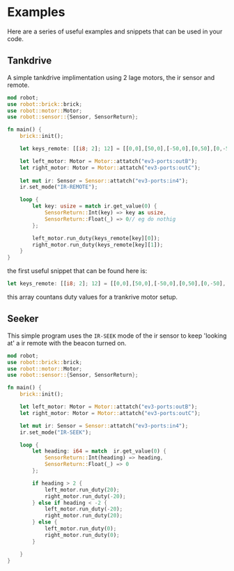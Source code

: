 # Examples
Here are a series of useful examples and snippets that can be used in your code.

## Tankdrive
A simple tankdrive implimentation using 2 lage motors, the ir sensor and remote.
``` rust
mod robot;
use robot::brick::brick;
use robot::motor::Motor;
use robot::sensor::{Sensor, SensorReturn};

fn main() {
    brick::init();

    let keys_remote: [[i8; 2]; 12] = [[0,0],[50,0],[-50,0],[0,50],[0,-50],[50,50],[50,-50],[-50,50],[-50,-50],[0,0],[0,0],[0,0]];

    let left_motor: Motor = Motor::attatch("ev3-ports:outB");
    let right_motor: Motor = Motor::attatch("ev3-ports:outC");
    
    let mut ir: Sensor = Sensor::attatch("ev3-ports:in4");
    ir.set_mode("IR-REMOTE");

    loop {
        let key: usize = match ir.get_value(0) {
            SensorReturn::Int(key) => key as usize,
            SensorReturn::Float(_) => 0// eg do nothig
        };

        left_motor.run_duty(keys_remote[key][0]);
        right_motor.run_duty(keys_remote[key][1]);
    }
}
```

the first useful snippet that can be found here is:
``` rust
let keys_remote: [[i8; 2]; 12] = [[0,0],[50,0],[-50,0],[0,50],[0,-50],[50,50],[50,-50],[-50,50],[-50,-50],[0,0],[0,0],[0,0]];
```
this array countans duty values for a trankrive motor setup.

## Seeker
This simple program uses the `IR-SEEK` mode of the ir sensor to keep 'looking at' a ir remote with the beacon turned on.
``` rust
mod robot;
use robot::brick::brick;
use robot::motor::Motor;
use robot::sensor::{Sensor, SensorReturn};

fn main() {
    brick::init();

    let left_motor: Motor = Motor::attatch("ev3-ports:outB");
    let right_motor: Motor = Motor::attatch("ev3-ports:outC");

    let mut ir: Sensor = Sensor::attatch("ev3-ports:in4");
    ir.set_mode("IR-SEEK");

    loop {
        let heading: i64 = match  ir.get_value(0) {
            SensorReturn::Int(heading) => heading,
            SensorReturn::Float(_) => 0
        };

        if heading > 2 {
            left_motor.run_duty(20);
            right_motor.run_duty(-20);
        } else if heading < -2 {
            left_motor.run_duty(-20);
            right_motor.run_duty(20);
        } else {
            left_motor.run_duty(0);
            right_motor.run_duty(0);
        }

    }
}
```